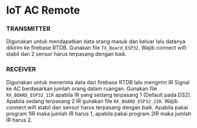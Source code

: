 # IoT AC Remote

### TRANSMITTER
Digunakan untuk mendapatkan data orang masuk dan keluar lalu datanya dikirim ke firebase RTDB.
Gunakan file `TX_Board_ESP32`. Wajib connect wifi stabil dan 2 sensor harus terpasang dengan baik.

### RECEIVER
Digunakan untuk menerima data dari firebase RTDB lalu mengirim IR Signal ke AC berdasarkan jumlah orang dalam ruangan. Gunakan file `RX_BOARD_ESP32_1IR` apabila IR yang sedang terpasang 1 (Default pada D32). Apabila sedang terpasang 2 IR gunakan file `RX_BOARD_ESP32_2IR`. Wajib connect wifi stabil dan sensor harus terpasang dengan baik. Apabila pakai program 1IR maka jumlah IR harus 1, apabila pakai program 2IR maka jumlah IR harus 2.

